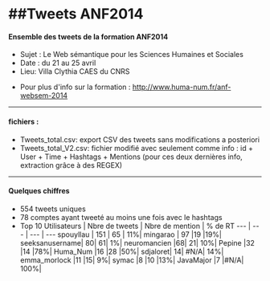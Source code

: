##Tweets ANF2014
=======================

#### Ensemble des tweets de la formation ANF2014 

- Sujet : Le Web sémantique pour les Sciences Humaines et Sociales
- Date : du 21 au 25 avril
- Lieu: Villa Clythia CAES du CNRS
+ Pour plus d'info sur la formation : http://www.huma-num.fr/anf-websem-2014

-----

#### fichiers :
- Tweets_total.csv: export CSV des tweets sans modifications a posteriori
- Tweets_total_V2.csv: fichier modifié avec seulement comme info : id + User + Time + Hashtags + Mentions (pour ces deux dernières info, extraction grâce à des REGEX)

----- 

#### Quelques chiffres

- 554 tweets uniques 
- 78 comptes ayant tweeté au moins une fois avec le hashtags
- Top 10 
Utilisateurs | Nbre de tweets | Nbre de mention | % de RT
--- | --- | --- | ---
spouyllau |	151	| 65	| 11%|
mingarao	| 97	|19	|19%|
seeksanusername|	80|	61|	1%|
neuromancien	|68|	21|	10%|
Pepine	|32	|14	|78%|
Huma_Num	|16	|28	|50%|
sdjaloret|	14|	#N/A|	14%|
emma_morlock	|11	|15|	9%|
symac	|8	|10	|13%|
JavaMajor	|7	|#N/A|	100%|


